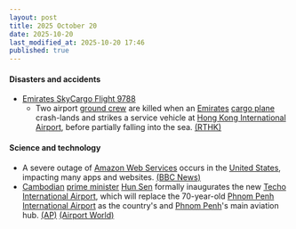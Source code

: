 ```yaml
---
layout: post
title: 2025 October 20
date: 2025-10-20
last_modified_at: 2025-10-20 17:46
published: true
---
```



#### Disasters and accidents

* [Emirates SkyCargo Flight 9788](https://en.wikipedia.org/wiki/Emirates_SkyCargo_Flight_9788 "Emirates SkyCargo Flight 9788")
  * Two airport [ground crew](https://en.wikipedia.org/wiki/Ground_crew "Ground crew") are killed when an [Emirates](https://en.wikipedia.org/wiki/Emirates_SkyCargo "Emirates SkyCargo") [cargo plane](https://en.wikipedia.org/wiki/Cargo_plane "Cargo plane") crash-lands and strikes a service vehicle at [Hong Kong International Airport](https://en.wikipedia.org/wiki/Hong_Kong_International_Airport "Hong Kong International Airport"), before partially falling into the sea. [(RTHK)](https://news.rthk.hk/rthk/en/component/k2/1827882-20251020.htm)

#### Science and technology

* A severe outage of [Amazon Web Services](https://en.wikipedia.org/wiki/Amazon_Web_Services "Amazon Web Services") occurs in the [United States](https://en.wikipedia.org/wiki/United_States "United States"), impacting many apps and websites. [(BBC News)](https://www.bbc.co.uk/news/live/c5y8k7k6v1rt)
* [Cambodian](https://en.wikipedia.org/wiki/Cambodia "Cambodia") [prime minister](https://en.wikipedia.org/wiki/Prime_Minister_of_Cambodia "Prime Minister of Cambodia") [Hun Sen](https://en.wikipedia.org/wiki/Hun_Sen "Hun Sen") formally inaugurates the new [Techo International Airport](https://en.wikipedia.org/wiki/Techo_International_Airport "Techo International Airport"), which will replace the 70-year-old [Phnom Penh International Airport](https://en.wikipedia.org/wiki/Phnom_Penh_International_Airport "Phnom Penh International Airport") as the country's and [Phnom Penh](https://en.wikipedia.org/wiki/Phnom_Penh "Phnom Penh")'s main aviation hub. [(AP)](https://apnews.com/article/cambodia-airport-tourism-88b310c6c658226af3d83f31658e3e73) [(Airport World)](https://airport-world.com/inauguration-ceremony-for-techno-international-airport/)
